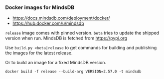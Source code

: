 ### Docker images for MindsDB

* https://docs.mindsdb.com/deployment/docker/
* https://hub.docker.com/u/mindsdb

`release` image comes with pinned version. `beta` tries to update the
shipped version when run. MindsDB is fetched from https://pypi.org

Use `build.py <beta|release` to get commands for building and publishing
the images for the latest release.

Or to build an image for a fixed MindsDB version.

    docker build -f release --build-arg VERSION=2.57.0 -t mindsdb
